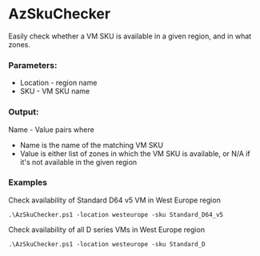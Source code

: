 # AzSkuChecker

Easily check whether a VM SKU is available in a given region, and in what zones.

### Parameters:
* Location - region name
* SKU - VM SKU name

### Output:
Name - Value pairs where
* Name is the name of the matching VM SKU
* Value is either list of zones in which the VM SKU is available, or N/A if it's not available in the given region

### Examples
Check availability of Standard D64 v5 VM in West Europe region 
```
.\AzSkuChecker.ps1 -location westeurope -sku Standard_D64_v5
```
Check availability of all D series VMs in West Europe region
```
.\AzSkuChecker.ps1 -location westeurope -sku Standard_D
```
